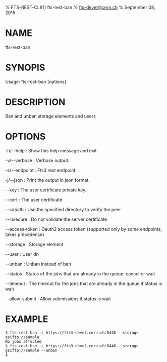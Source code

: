% FTS-REST-CLI(1) fts-rest-ban
% fts-devel@cern.ch
% September 08, 2015
# NAME

fts-rest-ban

# SYNOPIS

Usage: fts-rest-ban [options]

# DESCRIPTION

Ban and unban storage elements and users

# OPTIONS

-h/--help
:	Show this help message and exit

-v/--verbose
:	Verbose output. 

-s/--endpoint
:	Fts3 rest endpoint. 

-j/--json
:	Print the output in json format. 

--key
:	The user certificate private key. 

--cert
:	The user certificate. 

--capath
:	Use the specified directory to verify the peer

--insecure
:	Do not validate the server certificate

--access-token
:	Oauth2 access token (supported only by some endpoints, takes precedence)

--storage
:	Storage element

--user
:	User dn

--unban
:	Unban instead of ban

--status
:	Status of the jobs that are already in the queue: cancel or wait

--timeout
:	The timeout for the jobs that are already in the queue if status is wait

--allow-submit
:	Allow submissions if status is wait

# EXAMPLE
```
$ fts-rest-ban -s https://fts3-devel.cern.ch:8446 --storage gsiftp://sample
No jobs affected
$ fts-rest-ban -s https://fts3-devel.cern.ch:8446 --storage gsiftp://sample --unban
$

```
